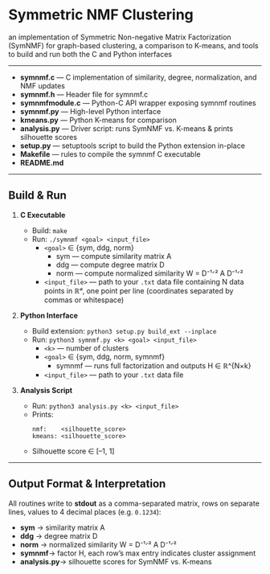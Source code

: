 # Symmetric NMF Clustering

an implementation of Symmetric Non-negative Matrix Factorization (SymNMF) for graph-based clustering, a comparison to K-means, and tools to build and run both the C and Python interfaces

---

- **symnmf.c**           — C implementation of similarity, degree, normalization, and NMF updates
- **symnmf.h**           — Header file for symnmf.c
- **symnmfmodule.c**     — Python-C API wrapper exposing symnmf routines
- **symnmf.py**          — High-level Python interface
- **kmeans.py**          — Python K-means for comparison
- **analysis.py**        — Driver script: runs SymNMF vs. K-means & prints silhouette scores
- **setup.py**           — setuptools script to build the Python extension in-place
- **Makefile**           — rules to compile the symnmf C executable
- **README.md**          

---

## Build & Run

1. **C Executable**
   - Build: `make`
   - Run: `./symnmf <goal> <input_file>`
     - `<goal>` ∈ {sym, ddg, norm}
       - sym  — compute similarity matrix A
       - ddg  — compute degree matrix D
       - norm — compute normalized similarity W = D⁻¹ᐟ² A D⁻¹ᐟ²
     - `<input_file>` — path to your `.txt` data file containing N data points in ℝᵈ, one point per line (coordinates separated by commas or whitespace)

2. **Python Interface**
   - Build extension: `python3 setup.py build_ext --inplace`
   - Run: `python3 symnmf.py <k> <goal> <input_file>`
     - `<k>` — number of clusters
     - `<goal>` ∈ {sym, ddg, norm, symnmf}
       - symnmf — runs full factorization and outputs H ∈ ℝ^{N×k}
     - `<input_file>` — path to your `.txt` data file

3. **Analysis Script**  
   - Run: `python3 analysis.py <k> <input_file>`
   - Prints:
     ```
     nmf:    <silhouette_score>
     kmeans: <silhouette_score>
     ```  
   - Silhouette score ∈ [–1, 1]

---

## Output Format & Interpretation

All routines write to **stdout** as a comma-separated matrix, rows on separate lines, values to 4 decimal places (e.g. `0.1234`):

- **sym**   → similarity matrix A
- **ddg**   → degree matrix D
- **norm**  → normalized similarity W = D⁻¹ᐟ² A D⁻¹ᐟ²
- **symnmf**→ factor H, each row’s max entry indicates cluster assignment
- **analysis.py**→ silhouette scores for SymNMF vs. K-means
